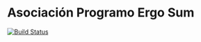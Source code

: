 # Asociación Programo Ergo Sum

[![Build Status](https://travis-ci.org/ProgramoErgoSum/www.programoergosum.es.svg?branch=develop)](https://travis-ci.org/ProgramoErgoSum/www.programoergosum.es)